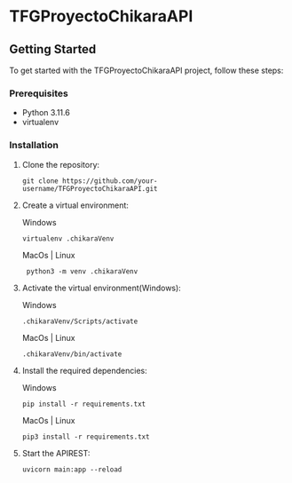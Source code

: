 # TFGProyectoChikaraAPI

## Getting Started

To get started with the TFGProyectoChikaraAPI project, follow these steps:

### Prerequisites

- Python 3.11.6
- virtualenv

### Installation

1. Clone the repository:

    ```shell
    git clone https://github.com/your-username/TFGProyectoChikaraAPI.git
    ```
2. Create a virtual environment:

    Windows
    ```shell
    virtualenv .chikaraVenv
    ```
   MacOs | Linux
   ```shell
    python3 -m venv .chikaraVenv
   ```
3. Activate the virtual environment(Windows):

    Windows
    ```shell
    .chikaraVenv/Scripts/activate
    ```
    
    MacOs | Linux

    ```shell
    .chikaraVenv/bin/activate
    ```

4. Install the required dependencies:

    Windows
    ```shell
    pip install -r requirements.txt
    ```
    MacOs | Linux

    ```shell
    pip3 install -r requirements.txt
    ```

5. Start the APIREST:

    ```shell
    uvicorn main:app --reload
    ```


